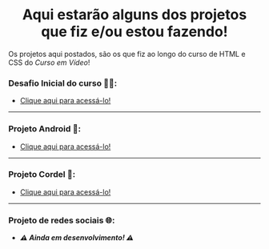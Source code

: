 <h1 align="center">Aqui estarão alguns dos projetos que fiz e/ou estou fazendo!</h1>
<p>Os projetos aqui postados, são os que fiz ao longo do curso de HTML e CSS do <i>Curso em Vídeo</i>!</p>

### Desafio Inicial do curso :vulcan_salute::nerd_face::
- <a href="https://jhon-victor-ramos.github.io/HTML-CSS/Desafios/d09/" target="_blank">Clique aqui para acessá-lo!</a>
<hr>

### Projeto Android :robot::
- <a href="https://jhon-victor-ramos.github.io/projeto-android/" target="_blank">Clique aqui para acessá-lo!</a>
<hr>

### Projeto Cordel :closed_book::
- <a target="_blank" href="https://jhon-victor-ramos.github.io/HTML-CSS_ofc/PROJETOS/Projeto-Cordel/">Clique aqui para acessá-lo!</a>
<hr>

### Projeto de redes sociais :globe_with_meridians::
- <i><b>:warning: Ainda em desenvolvimento! :warning:</b></i>

